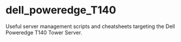 # dell_poweredge_T140
Useful server management scripts and cheatsheets targeting the Dell Poweredge T140 Tower Server.
